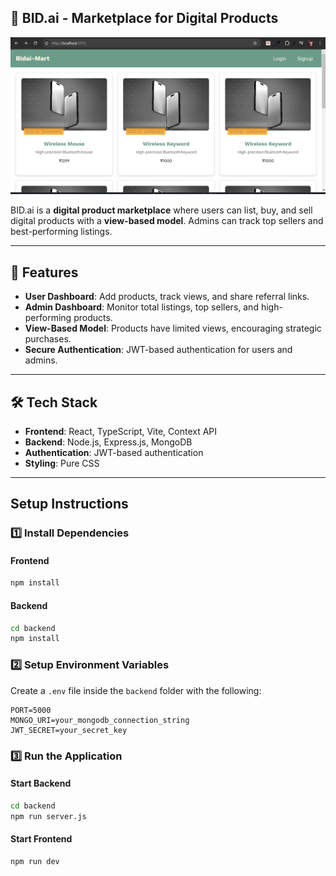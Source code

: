 ## **📌 BID.ai - Marketplace for Digital Products**

![Homepage](./bidai.png)

BID.ai is a **digital product marketplace** where users can list, buy, and sell digital products with a **view-based model**. Admins can track top sellers and best-performing listings.

---

## **🚀 Features**

- **User Dashboard**: Add products, track views, and share referral links.
- **Admin Dashboard**: Monitor total listings, top sellers, and high-performing products.
- **View-Based Model**: Products have limited views, encouraging strategic purchases.
- **Secure Authentication**: JWT-based authentication for users and admins.

---

## **🛠 Tech Stack**

- **Frontend**: React, TypeScript, Vite, Context API
- **Backend**: Node.js, Express.js, MongoDB
- **Authentication**: JWT-based authentication
- **Styling**: Pure CSS

---

## **Setup Instructions**  

### **1️⃣ Install Dependencies**  
#### **Frontend**  
```sh
npm install
```
#### **Backend**  
```sh
cd backend
npm install
```

### **2️⃣ Setup Environment Variables**  
Create a `.env` file inside the `backend` folder with the following:  
```
PORT=5000
MONGO_URI=your_mongodb_connection_string
JWT_SECRET=your_secret_key
```

### **3️⃣ Run the Application**  

#### **Start Backend**  
```sh
cd backend
npm run server.js
```

#### **Start Frontend**  
```sh
npm run dev
```


    